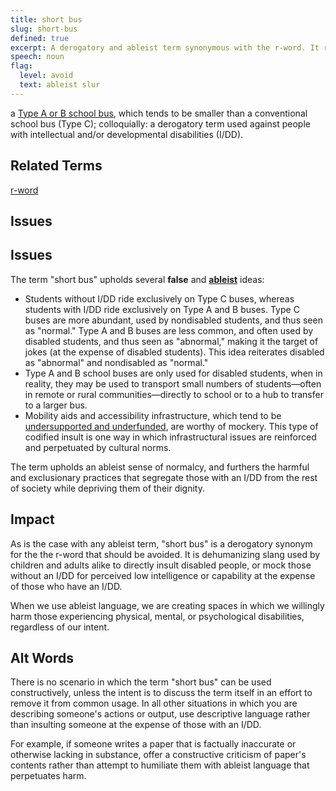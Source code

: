 ```yaml
---
title: short bus
slug: short-bus
defined: true
excerpt: A derogatory and ableist term synonymous with the r-word. It refers to a Type A or B school bus, which is smaller than the conventional Type C bus. The term is commonly associated with and used to insult those with intellectual or developmental disabilities, or mock others at their expense.
speech: noun
flag:
  level: avoid
  text: ableist slur
---
```


a [Type A or B school bus](https://en.wikipedia.org/wiki/School_bus#Types), which tends to be smaller than a conventional school bus (Type C); colloquially: a derogatory term used against people with intellectual and/or developmental disabilities (I/DD). 

## Related Terms
[r-word](/r-word/)

## Issues

## Issues
The term "short bus" upholds several **false** and **[ableist](/definitions/ableism)** ideas:
- Students without I/DD ride exclusively on Type C buses, whereas students with I/DD ride exclusively on Type A and B buses. Type C buses are more abundant, used by nondisabled students, and thus seen as "normal." Type A and B buses are less common, and often used by disabled students, and thus seen as "abnormal," making it the target of jokes (at the expense of disabled students). This idea reiterates disabled as "abnormal" and nondisabled as "normal."
- Type A and B school buses are only used for disabled students, when in reality, they may be used to transport small numbers of students&mdash;often in remote or rural communities&mdash;directly to school or to a hub to transfer to a larger bus.
- Mobility aids and accessibility infrastructure, which tend to be [undersupported and underfunded](https://www.nydailynews.com/opinion/ny-oped-infrastructure-raw-deal-disabled-20210805-mgmhsqiy4rdtvc3jsgqhvilf5u-story.html), are worthy of mockery. This type of codified insult is one way in which infrastructural issues are reinforced and perpetuated by cultural norms.

The term upholds an ableist sense of normalcy, and furthers the harmful and exclusionary practices that segregate those with an I/DD from the rest of society while depriving them of their dignity.

## Impact

As is the case with any ableist term, "short bus" is a derogatory synonym for the the r-word that should be avoided. It is dehumanizing slang used by children and adults alike to directly insult disabled people, or mock those without an I/DD for perceived low intelligence or capability at the expense of those who have an I/DD.

When we use ableist language, we are creating spaces in which we willingly harm those experiencing physical, mental, or psychological disabilities, regardless of our intent.

## Alt Words

There is no scenario in which the term "short bus" can be used constructively, unless the intent is to discuss the term itself in an effort to remove it from common usage. In all other situations in which you are describing someone's actions or output, use descriptive language rather than insulting someone at the expense of those with an I/DD.

For example, if someone writes a paper that is factually inaccurate or otherwise lacking in substance, offer a constructive criticism of paper's contents rather than attempt to humiliate them with ableist language that perpetuates harm.

